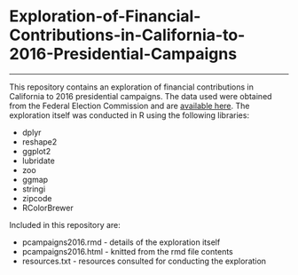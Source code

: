 # Exploration-of-Financial-Contributions-in-California-to-2016-Presidential-Campaigns
___

This repository contains an exploration of financial contributions in California to 2016 presidential campaigns. The data used were obtained from the Federal Election Commission and are [available here](http://classic.fec.gov/disclosurep/PDownload.do). The exploration itself was conducted in R using the following libraries:
* dplyr
* reshape2
* ggplot2
* lubridate
* zoo
* ggmap
* stringi
* zipcode
* RColorBrewer

Included in this repository are:
* pcampaigns2016.rmd - details of the exploration itself
* pcampaigns2016.html - knitted from the rmd file contents
* resources.txt - resources consulted for conducting the exploration
